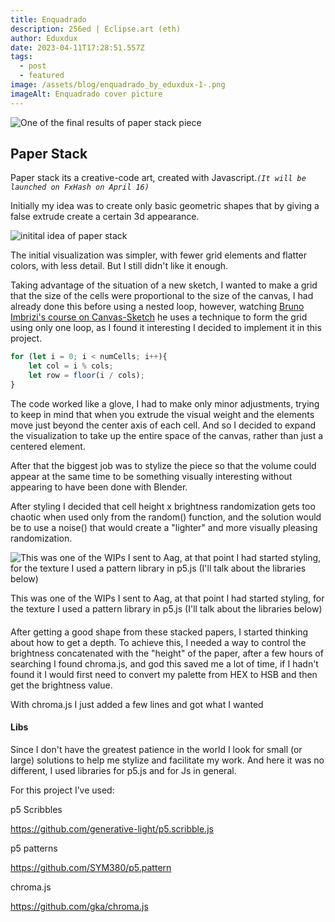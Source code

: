 ```yaml
---
title: Enquadrado
description: 256ed | Eclipse.art (eth)
author: Eduxdux
date: 2023-04-11T17:28:51.557Z
tags:
  - post
  - featured
image: /assets/blog/enquadrado_by_eduxdux-1-.png
imageAlt: Enquadrado cover picture
---
```

<!--StartFragment-->

![One of the final results of paper stack piece](/assets/blog/rnd14.png "One of the final results of paper stack piece")

## Paper Stack

Paper stack its a creative-code art, created with Javascript.*`(It will be launched on FxHash on April 16)`*

Initially my idea was to create only basic geometric shapes that by giving a false extrude create a certain 3d appearance.

![initital idea of paper stack](https://www.notion.so/image/https%3A%2F%2Fs3.us-west-2.amazonaws.com%2Fsecure.notion-static.com%2F76abbf2d-313d-4178-9f33-553ec023a916%2Fowip1.jpg%3FX-Amz-Algorithm%3DAWS4-HMAC-SHA256%26X-Amz-Content-Sha256%3DUNSIGNED-PAYLOAD%26X-Amz-Credential%3DAKIAT73L2G45EIPT3X45%252F20220325%252Fus-west-2%252Fs3%252Faws4_request%26X-Amz-Date%3D20220325T182049Z%26X-Amz-Expires%3D86400%26X-Amz-Signature%3D0e398baa628508362a71fbd32775f4adf1d554636c6c0c37a90d15bd7ec4f838%26X-Amz-SignedHeaders%3Dhost%26x-id%3DGetObject?table=block&id=0055a448-dad5-4784-99dc-c5da7ac47920&cache=v2)

The initial visualization was simpler, with fewer grid elements and flatter colors, with less detail. But I still didn't like it enough.

Taking advantage of the situation of a new sketch, I wanted to make a grid that the size of the cells were proportional to the size of the canvas, I had already done this before using a nested loop, however, watching [Bruno Imbrizi's course on Canvas-Sketch](https://www.domestika.org/pt/courses/2729-programacao-criativa-produza-pecas-visuais-com-javascript) he uses a technique to form the grid using only one loop, as I found it interesting I decided to implement it in this project.

```javascript
for (let i = 0; i < numCells; i++){
    let col = i % cols;
    let row = floor(i / cols);
}
```

The code worked like a glove, I had to make only minor adjustments, trying to keep in mind that when you extrude the visual weight and the elements move just beyond the center axis of each cell. And so I decided to expand the visualization to take up the entire space of the canvas, rather than just a centered element.

After that the biggest job was to stylize the piece so that the volume could appear at the same time to be something visually interesting without appearing to have been done with Blender.

After styling I decided that cell height x brightness randomization gets too chaotic when used only from the random() function, and the solution would be to use a noise() that would create a "lighter" and more visually pleasing randomization.

![This was one of the WIPs I sent to Aag, at that point I had started styling, for the texture I used a pattern library in p5.js (I'll talk about the libraries below)](https://www.notion.so/image/https%3A%2F%2Fs3.us-west-2.amazonaws.com%2Fsecure.notion-static.com%2F46ef78de-7bf4-4b8a-93bf-1d13eaf626e7%2Fphoto_2022-03-07_20-06-32.jpg%3FX-Amz-Algorithm%3DAWS4-HMAC-SHA256%26X-Amz-Content-Sha256%3DUNSIGNED-PAYLOAD%26X-Amz-Credential%3DAKIAT73L2G45EIPT3X45%252F20220325%252Fus-west-2%252Fs3%252Faws4_request%26X-Amz-Date%3D20220325T182049Z%26X-Amz-Expires%3D86400%26X-Amz-Signature%3D664df22b1a01fcaefcbef3faa617f8f814758ecd5124a1ba811aec17ffec0a84%26X-Amz-SignedHeaders%3Dhost%26x-id%3DGetObject?table=block&id=3d21c162-a8b9-4951-aa8d-fa78025b50bc&cache=v2 "This was one of the WIPs I sent to Aag, at that point I had started styling, for the texture I used a pattern library in p5.js (I'll talk about the libraries below)")

This was one of the WIPs I sent to Aag, at that point I had started styling, for the texture I used a pattern library in p5.js (I'll talk about the libraries below)

#### [](https://eduxdux.xyz/paper-stack#8729491d241642bb985c4704db8f99ba "Libs")

After getting a good shape from these stacked papers, I started thinking about how to get a depth. To achieve this, I needed a way to control the brightness concatenated with the "height" of the paper, after a few hours of searching I found chroma.js, and god this saved me a lot of time, if I hadn't found it I would first need to convert my palette from HEX to HSB and then get the brightness value.

With chroma.js I just added a few lines and got what I wanted

#### Libs

Since I don't have the greatest patience in the world I look for small (or large) solutions to help me stylize and facilitate my work. And here it was no different, I used libraries for p5.js and for Js in general.

For this project I’ve used:

p5 Scribbles

<https://github.com/generative-light/p5.scribble.js>

p5 patterns

<https://github.com/SYM380/p5.pattern>

chroma.js

<https://github.com/gka/chroma.js>

<!--EndFragment-->